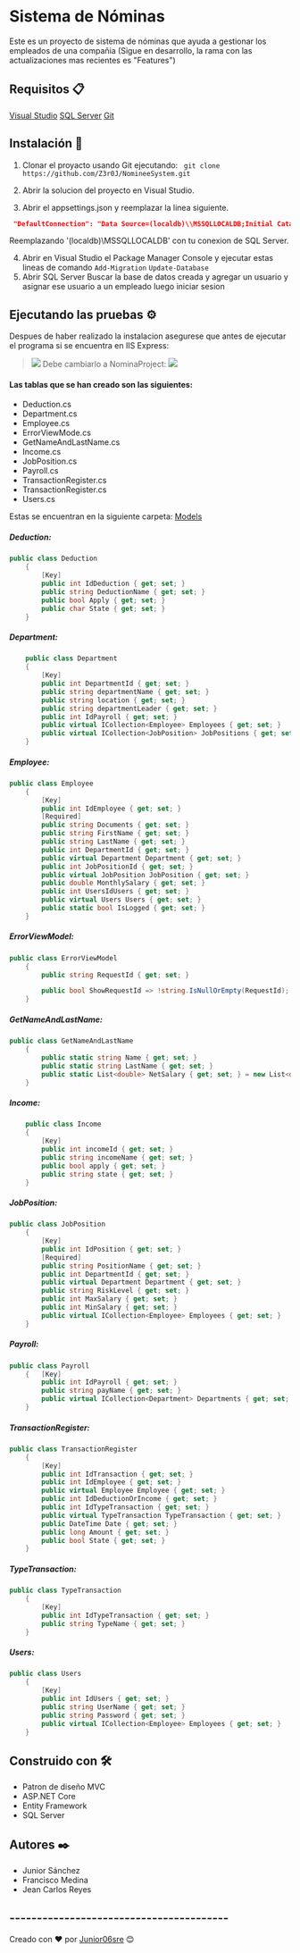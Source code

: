 # Sistema de Nóminas
Este es un proyecto de sistema de nóminas que ayuda a gestionar los empleados de una compañia (Sigue en desarrollo, la rama con las actualizaciones mas recientes es "Features")

## Requisitos 📋
[Visual Studio](https://visualstudio.microsoft.com/es/downloads/)
[SQL Server](https://www.microsoft.com/es-es/sql-server/sql-server-downloads)
[Git](https://git-scm.com/downloads)

## Instalación 🔧
1. Clonar el proyacto usando Git ejecutando:
` git clone https://github.com/Z3r0J/NomineeSystem.git`

2. Abrir la solucion del proyecto en Visual Studio.
3. Abrir el appsettings.json y reemplazar la linea siguiente.
```json
 "DefaultConnection": "Data Source=(localdb)\\MSSQLLOCALDB;Initial Catalog=NomineeProject;Integrated Security=True;Pooling=False"
```
Reemplazando '(localdb)\\MSSQLLOCALDB' con tu conexion de SQL Server.

4. Abrir en Visual Studio el Package Manager Console y ejecutar estas lineas de comando
`Add-Migration`
`Update-Database`
5. Abrir SQL Server Buscar la base de datos creada y agregar un usuario y asignar ese usuario a un empleado luego iniciar sesion



## Ejecutando las pruebas ⚙️
Despues de haber realizado la instalacion asegurese que antes de ejecutar el programa si se encuentra en IIS Express:
> ![](https://i.imgur.com/ScdeaNu.png)
Debe cambiarlo a NominaProject:
![](https://i.imgur.com/aFWkAG3.png)

#### Las tablas que se han creado son las siguientes:
- Deduction.cs
- Department.cs
- Employee.cs
- ErrorViewMode.cs
- GetNameAndLastName.cs
- Income.cs
- JobPosition.cs
- Payroll.cs
- TransactionRegister.cs
- TransactionRegister.cs
- Users.cs

Estas se encuentran en la siguiente carpeta: [Models](https://github.com/Z3r0J/NomineeSystem/tree/Views_Design/NominaProject/Models "Models")

##### Deduction:
```csharp
public class Deduction
    {
        [Key]
        public int IdDeduction { get; set; }
        public string DeductionName { get; set; }
        public bool Apply { get; set; }
        public char State { get; set; }
    }

```

##### Department:

```csharp
    public class Department
    {
        [Key]
        public int DepartmentId { get; set; }
        public string departmentName { get; set; }
        public string location { get; set; }
        public string departmentLeader { get; set; }
        public int IdPayroll { get; set; }
        public virtual ICollection<Employee> Employees { get; set; }
        public virtual ICollection<JobPosition> JobPositions { get; set; }
    }
```

##### Employee:
```csharp
public class Employee
    {
        [Key]
        public int IdEmployee { get; set; }
        [Required]
        public string Documents { get; set; }
        public string FirstName { get; set; }
        public string LastName { get; set; }
        public int DepartmentId { get; set; }
        public virtual Department Department { get; set; }
        public int JobPositionId { get; set; }
        public virtual JobPosition JobPosition { get; set; }
        public double MonthlySalary { get; set; }
        public int UsersIdUsers { get; set; }
        public virtual Users Users { get; set; }
        public static bool IsLogged { get; set; } 
    }
```
##### ErrorViewModel:
```csharp
public class ErrorViewModel
    {
        public string RequestId { get; set; }

        public bool ShowRequestId => !string.IsNullOrEmpty(RequestId);
    }
```
##### GetNameAndLastName:
```csharp
public class GetNameAndLastName
    {
        public static string Name { get; set; }
        public static string LastName { get; set; }
        public static List<double> NetSalary { get; set; } = new List<double>();
    }
```
##### Income:
```csharp
    public class Income
    {
        [Key]
        public int incomeId { get; set; } 
        public string incomeName { get; set; }
        public bool apply { get; set; }
        public string state { get; set; }
    }
```
##### JobPosition:
```csharp
public class JobPosition
    {
        [Key]
        public int IdPosition { get; set; }
        [Required]
        public string PositionName { get; set; }
        public int DepartmentId { get; set; }
        public virtual Department Department { get; set; }
        public string RiskLevel { get; set; }
        public int MaxSalary { get; set; }
        public int MinSalary { get; set; }
        public virtual ICollection<Employee> Employees { get; set; }
    }
```
##### Payroll:
```csharp
public class Payroll
    {   [Key]
        public int IdPayroll { get; set; }
        public string payName { get; set; }
        public virtual ICollection<Department> Departments { get; set; }
    }
```
##### TransactionRegister:
```csharp
public class TransactionRegister
    {
        [Key]
        public int IdTransaction { get; set; }
        public int IdEmployee { get; set; }
        public virtual Employee Employee { get; set; }
        public int IdDeductionOrIncome { get; set; }
        public int IdTypeTransaction { get; set; }
        public virtual TypeTransaction TypeTransaction { get; set; }
        public DateTime Date { get; set; }
        public long Amount { get; set; }
        public bool State { get; set; }
    }
```
##### TypeTransaction:
```csharp
public class TypeTransaction
    {
        [Key]
        public int IdTypeTransaction { get; set; }
        public string TypeName { get; set; }
    }
```
##### Users:

```csharp
public class Users
    {
        [Key]
        public int IdUsers { get; set; }
        public string UserName { get; set; }
        public string Password { get; set; }
        public virtual ICollection<Employee> Employees { get; set; }
    }
```

## Construido con 🛠️
- Patron de diseño MVC
- ASP.NET Core
- Entity Framework
- SQL Server
## Autores ✒️
- Junior Sánchez  
- Francisco Medina
- Jean Carlos Reyes


## ----------------------------------------

 Creado con ❤️ por [Junior06sre](https://github.com/Junior06sre) 😊
